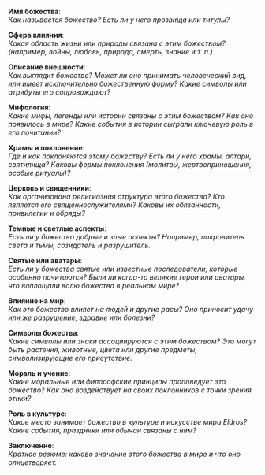 **Имя божества**:  
_Как называется божество? Есть ли у него прозвища или титулы?_

**Сфера влияния**:  
_Какая область жизни или природы связана с этим божеством? (например, войны, любовь, природа, смерть, знание и т. п.)_

**Описание внешности**:  
_Как выглядит божество? Может ли оно принимать человеческий вид, или имеет исключительно божественную форму? Какие символы или атрибуты его сопровождают?_

**Мифология**:  
_Какие мифы, легенды или истории связаны с этим божеством? Как оно появилось в мире? Какие события в истории сыграли ключевую роль в его почитании?_

**Храмы и поклонение**:  
_Где и как поклоняются этому божеству? Есть ли у него храмы, алтари, святилища? Каковы формы поклонения (молитвы, жертвоприношения, особые ритуалы)?_

**Церковь и священники**:  
_Как организована религиозная структура этого божества? Кто является его священнослужителями? Каковы их обязанности, привилегии и обряды?_

**Темные и светлые аспекты**:  
_Есть ли у божества добрые и злые аспекты? Например, покровитель света и тьмы, созидатель и разрушитель._

**Святые или аватары**:  
_Есть ли у божества святые или известные последователи, которые особенно почитаются? Были ли когда-то великие герои или аватары, что воплощали волю божества в реальном мире?_

**Влияние на мир**:  
_Как это божество влияет на людей и другие расы? Оно приносит удачу или же разрушение, здравие или болезни?_

**Символы божества**:  
_Какие символы или знаки ассоциируются с этим божеством? Это могут быть растения, животные, цвета или другие предметы, символизирующие его присутствие._

**Мораль и учение**:  
_Какие моральные или философские принципы проповедует это божество? Как оно воздействует на своих поклонников с точки зрения этики?_

**Роль в культуре**:  
_Какое место занимает божество в культуре и искусстве мира Eldros? Какие события, праздники или обычаи связаны с ним?_

**Заключение**:  
_Краткое резюме: каково значение этого божества в мире и что оно олицетворяет._